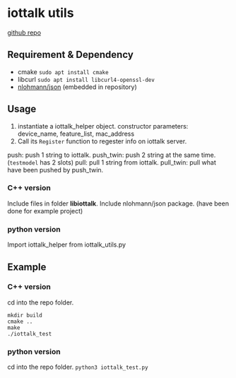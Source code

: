 # iottalk utils

[github repo](https://github.com/pause582/iottalk_utils_cpp)

## Requirement & Dependency

* cmake
`sudo apt install cmake`
* libcurl
`sudo apt install libcurl4-openssl-dev`
* [nlohmann/json](https://github.com/nlohmann/json) (embedded in repository)

## Usage

1. instantiate a iottalk_helper object.
constructor parameters: device_name, feature_list, mac_address
2. Call its `Register` function to regester info on iottalk server.

push: push 1 string to iottalk.
push_twin: push 2 string at the same time. (`testmodel` has 2 slots)
pull: pull 1 string from iottalk.
pull_twin: pull what have been pushed by push_twin.

### C++ version
Include files in folder **libiottalk**.
Include nlohmann/json package. (have been done for example project)

### python version
Import iottalk_helper from iottalk_utils.py


## Example

### C++ version
cd into the repo folder.
```
mkdir build
cmake ..
make
./iottalk_test
```

### python version

cd into the repo folder.
`python3 iottalk_test.py`